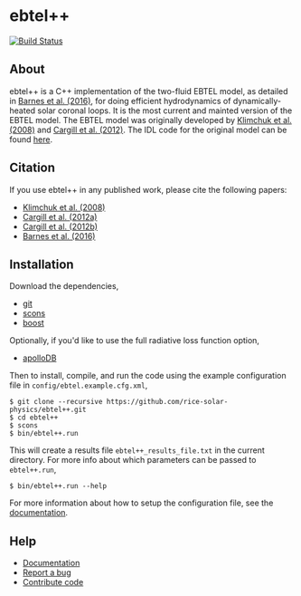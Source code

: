 # ebtel++
[![Build Status](https://travis-ci.org/rice-solar-physics/ebtelPlusPlus.svg?branch=master)](https://travis-ci.org/rice-solar-physics/ebtelPlusPlus)

## About
ebtel++ is a C++ implementation of the two-fluid EBTEL model, as detailed in [Barnes et al. (2016)](http://adsabs.harvard.edu/abs/2016ApJ...829...31B), for doing efficient hydrodynamics of dynamically-heated solar coronal loops. It is the most current and mainted version of the EBTEL model. The EBTEL model was originally developed by [Klimchuk et al. (2008)](http://adsabs.harvard.edu/abs/2008ApJ...682.1351K) and [Cargill et al. (2012)](http://adsabs.harvard.edu/abs/2012ApJ...752..161C). The IDL code for the original model can be found [here](https://github.com/rice-solar-physics/EBTEL).

## Citation
If you use ebtel++ in any published work, please cite the following papers:

* [Klimchuk et al. (2008)](http://adsabs.harvard.edu/abs/2008ApJ...682.1351K)
* [Cargill et al. (2012a)](http://adsabs.harvard.edu/abs/2012ApJ...752..161C)
* [Cargill et al. (2012b)](http://adsabs.harvard.edu/abs/2012ApJ...758....5C)
* [Barnes et al. (2016)](http://adsabs.harvard.edu/abs/2016ApJ...829...31B)

## Installation
Download the dependencies,
* [git](https://git-scm.com/)
* [scons](http://scons.org/)
* [boost](http://www.boost.org/)

Optionally, if you'd like to use the full radiative loss function option,
* [apolloDB](https://github.com/rice-solar-physics/apolloDB)

Then to install, compile, and run the code using the example configuration file in `config/ebtel.example.cfg.xml`,
```Shell
$ git clone --recursive https://github.com/rice-solar-physics/ebtel++.git
$ cd ebtel++
$ scons
$ bin/ebtel++.run
```
This will create a results file `ebtel++_results_file.txt` in the current directory. For more info about which parameters can be passed to `ebtel++.run`,
```Shell
$ bin/ebtel++.run --help
```

For more information about how to setup the configuration file, see the [documentation](http://rice-solar-physics.github.io/ebtelPlusPlus/).

## Help
* [Documentation](http://rice-solar-physics.github.io/ebtelPlusPlus/)
* [Report a bug](https://github.com/rice-solar-physics/ebtelPlusPlus/issues)
* [Contribute code](https://github.com/rice-solar-physics/ebtelPlusPlus/pulls)
